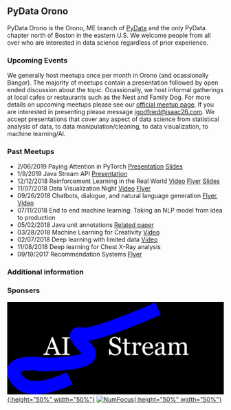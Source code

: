 ## PyData Orono

PyData Orono is the Orono, ME branch of [PyData](https://pydata.org) and the only PyData chapter north of Boston in the eastern U.S. We welcome people from all over who are interested in data science regardless of prior experience. 

### Upcoming Events 

We generally host meetups once per month in Orono (and ocassionally Bangor). The majority of meetups contain a presentation followed by open ended discussion about the topic. Ocassionally, we host informal gatherings at local cafes or restaurants such as the Nest and Family Dog. For more details on upcoming meetups please see our [official meetup page](http://meetup.com/PyData-Orono/). If you are interested in presenting please message [igodfried@isaac26.com](igodfried@isaac26.com). We accept presentations that cover any aspect of data science from statistical analysis of data, to data manipulation/cleaning, to data visualization, to machine learning/AI. 

### Past Meetups
- 2/06/2019  Paying Attention in PyTorch [Presentation](https://www.youtube.com/watch?v=gk_j6CNl_E0) [Slides](https://drive.google.com/open?id=1RPx6V9mhsgybEfhjj_iRaHS6az-WBFCI)
- 1/9/2019   Java Stream API [Presentation](https://youtu.be/r1Q5vNz_KHM) 
- 12/12/2018 Reinforcement Learning in the Real World [Video](https://vimeo.com/306101305) [Flyer]() [Slides]()
- 11/07/2018 Data Visualization Night [Video](https://vimeo.com/299723817) [Flyer](https://www.docdroid.net/J5vLybw/data-meetup-16.pdf)
- 09/26/2018 Chatbots, dialogue, and natural language generation [Flyer](https://drive.google.com/file/d/1ZtUXyVghyKL2OYvlpDjwnEzjOOCopQr0/view?usp=sharing), [Video]()
- 07/11/2018 End to end machine learning: Taking an NLP model from idea to production
- 05/02/2018 Java unit annotations [Related paper](https://ieeexplore.ieee.org/document/8301759)
- 03/28/2018 Machine Learning for Creativity [Video](https://vimeo.com/279701497)
- 02/07/2018 Deep learning with limited data [Video](https://vimeo.com/279736081)
- 11/08/2018 Deep learning for Chest X-Ray analysis
- 09/19/2017 Recommendation Systems [Flyer]()

### Additional information

### Sponsers 

[![AIStream Logo](stream-10.png){:height="50%" width="50%"}](http://aistream.org)
[![NumFocus](https://numfocus.org/wp-content/uploads/2017/07/NumFocus_LRG.png){:height="50%" width="50%"}](https://numfocus.org)
